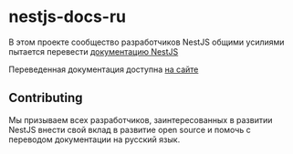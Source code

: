 # nestjs-docs-ru

В этом проекте сообщество разработчиков NestJS общими усилиями пытается перевести [документацию NestJS](https://docs.nestjs.com)

Переведенная документация доступна [на сайте](https://sneakbug8.com/nestjs-docs)

## Contributing

Мы призываем всех разработчиков, заинтересованных в развитии NestJS внести свой вклад в развитие open source и помочь с переводом документации на русский язык.

